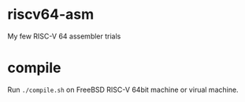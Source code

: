 # riscv64-asm
My few RISC-V 64 assembler trials 


# compile

Run `` ./compile.sh `` on FreeBSD RISC-V 64bit machine or virual machine.

